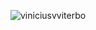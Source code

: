 ![viniciusvviterbo](https://user-images.githubusercontent.com/24854541/100231214-76d5d800-2f05-11eb-835f-8e0a99d57b27.png)

